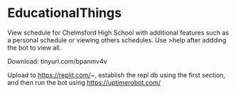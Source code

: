 # EducationalThings

View schedule for Chelmsford High School with additional features such as a personal schedule or viewing others schedules. Use >help after addding the bot to view all.

Download: tinyurl.com/bpanmv4v

Upload to https://replit.com/~, establish the repl db using the first section, and then run the bot using https://uptimerobot.com/


